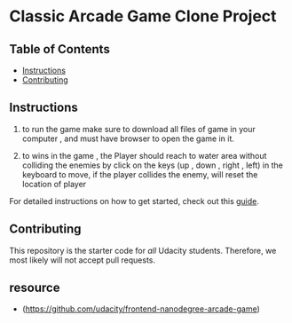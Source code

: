 # Classic Arcade Game Clone Project

## Table of Contents

- [Instructions](#instructions)
- [Contributing](#contributing)

## Instructions

1. to run the game make sure to download all files of game in your computer , and must have browser to open the game in it.

2. to wins in the game , the Player should reach to water area without colliding the enemies
by click on the keys (up , down , right , left) in the keyboard to move, 
if the player collides the enemy, will reset the location of player 


For detailed instructions on how to get started, check out this [guide](https://docs.google.com/document/d/1v01aScPjSWCCWQLIpFqvg3-vXLH2e8_SZQKC8jNO0Dc/pub?embedded=true).

## Contributing

This repository is the starter code for _all_ Udacity students. Therefore, we most likely will not accept pull requests.

## resource 

- (https://github.com/udacity/frontend-nanodegree-arcade-game)